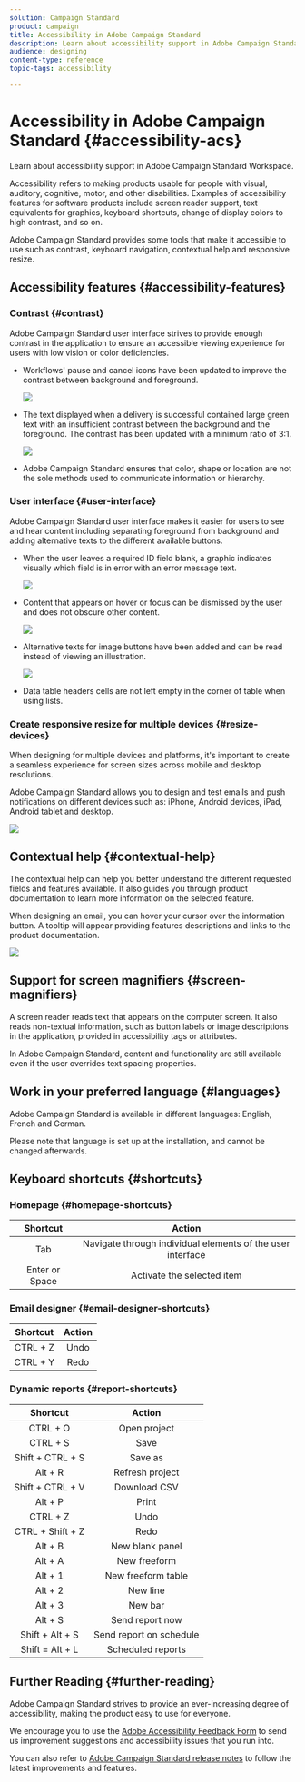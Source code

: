 ```yaml
---
solution: Campaign Standard
product: campaign
title: Accessibility in Adobe Campaign Standard
description: Learn about accessibility support in Adobe Campaign Standard Workspace.
audience: designing
content-type: reference
topic-tags: accessibility

---
```


# Accessibility in Adobe Campaign Standard {#accessibility-acs}

Learn about accessibility support in Adobe Campaign Standard Workspace.

Accessibility refers to making products usable for people with visual, auditory, cognitive, motor, and other disabilities. Examples of accessibility features for software products include screen reader support, text equivalents for graphics, keyboard shortcuts, change of display colors to high contrast, and so on.

Adobe Campaign Standard provides some tools that make it accessible to use such as contrast, keyboard navigation, contextual help and responsive resize.

## Accessibility features {#accessibility-features}

### Contrast {#contrast}

Adobe Campaign Standard user interface strives to provide enough contrast in the application to ensure an accessible viewing experience for users with low vision or color deficiencies.

* Workflows' pause and cancel icons have been updated to improve the contrast between background and foreground.

    ![](assets/accessibility_1.png)

* The text displayed when a delivery is successful contained large green text with an insufficient contrast between the background and the foreground. The contrast has been updated with a minimum ratio of 3:1.

    ![](assets/accessibility_2.png)

* Adobe Campaign Standard ensures that color, shape or location are not the sole methods used to communicate information or hierarchy.

### User interface {#user-interface}

Adobe Campaign Standard user interface makes it easier for users to see and hear content including separating foreground from background and adding alternative texts to the different available buttons.

* When the user leaves a required ID field blank, a graphic indicates visually which field is in error with an error message text.

    ![](assets/accessibility_3.png)

* Content that appears on hover or focus can be dismissed by the user and does not obscure other content.

    ![](assets/accessibility_4.png)

* Alternative texts for image buttons have been added and can be read instead of viewing an illustration.

    ![](assets/accessibility_5.png)

* Data table headers cells are not left empty in the corner of table when using lists.

### Create responsive resize for multiple devices {#resize-devices}

When designing for multiple devices and platforms, it's important to create a seamless experience for screen sizes across mobile and desktop resolutions.

Adobe Campaign Standard allows you to design and test emails and push notifications on different devices such as: iPhone, Android devices, iPad, Android tablet and desktop.

![](assets/accessibility_6.png)

## Contextual help {#contextual-help}

The contextual help can help you better understand the different requested fields and features available. It also guides you through product documentation to learn more information on the selected feature.

When designing an email, you can hover your cursor over the information button. A tooltip will appear providing features descriptions and links to the product documentation.

![](assets/accessibility_7.png)

## Support for screen magnifiers {#screen-magnifiers}

A screen reader reads text that appears on the computer screen. It also reads non-textual information, such as button labels or image descriptions in the application, provided in accessibility tags or attributes.

In Adobe Campaign Standard, content and functionality are still available even if the user overrides text spacing properties.

## Work in your preferred language {#languages}

Adobe Campaign Standard is available in different languages: English, French and German.

Please note that language is set up at the installation, and cannot be changed afterwards.

## Keyboard shortcuts {#shortcuts}

### Homepage {#homepage-shortcuts}

| Shortcut  |  Action |
|:-:|:-:|
| Tab | Navigate through individual elements of the user interface|
| Enter or Space | Activate the selected item |

### Email designer {#email-designer-shortcuts}

| Shortcut  |  Action |
|:-:|:-:|
| CTRL + Z  | Undo  |
| CTRL + Y  |  Redo |

### Dynamic reports {#report-shortcuts}

| Shortcut  |  Action |
|:-:|:-:|
| CTRL + O | Open project |
| CTRL + S  |  Save |
| Shift + CTRL + S | Save as |
| Alt + R  | Refresh project |
| Shift + CTRL + V | Download CSV |
| Alt + P | Print |
| CTRL + Z | Undo |
|  CTRL + Shift + Z | Redo |
| Alt + B | New blank panel |
| Alt + A | New freeform |
| Alt + 1 | New freeform table |
| Alt + 2 | New line |
| Alt + 3 | New bar |
| Alt + S | Send report now |
| Shift + Alt + S | Send report on schedule |
| Shift = Alt + L | Scheduled reports |

## Further Reading {#further-reading}

Adobe Campaign Standard strives to provide an ever-increasing degree of accessibility, making the product easy to use for everyone.

We encourage you to use the [Adobe Accessibility Feedback Form](https://www.adobe.com/accessibility/feedback.html) to send us improvement suggestions and accessibility issues that you run into.

You can also refer to [Adobe Campaign Standard release notes](https://experienceleague.adobe.com/docs/campaign-standard/using/release-notes/release-notes.html?lang=en#release-notes) to follow the latest improvements and features.